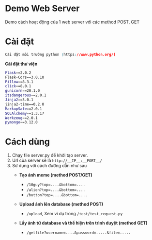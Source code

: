 # Demo Web Server
Demo cách hoạt động của 1 web server với các method POST, GET

# Cài đặt
```css
Cài đặt môi trường python (https://www.python.org/)
```
**Cài đặt thư viện**
```bash
Flask==2.0.2
Flask-Cors==3.0.10
Pillow==8.3.1
click==8.0.1
gunicorn==20.1.0
itsdangerous==2.0.1
Jinja2==3.0.1
jinja2-time==0.2.0
MarkupSafe==2.0.1
SQLAlchemy==1.3.17
Werkzeug==2.0.1
pymongo==3.12.0
```

# Cách dùng
1. Chạy file server.py để khởi tạo server.
2. Url của server sẽ là `http://__IP__:__PORT__/`
3. Sử dụng với cách đường dẫn như sau
   + **Tạo ảnh meme (method POST/GET)**
      - `/10guy?top=....&bottom=....`
      - `/alien?top=....&bottom=....`
      - `/button?top=....&bottom=....`
      
   + **Upload ảnh lên database (method POST)**
      - `/upload`, Xem ví dụ trong `/test/test_request.py`
   
   + **Lấy ảnh từ database và thể hiện trên trình duyệt (method GET)**
      - `/getfile?username=....&password=.....&file=.....`
